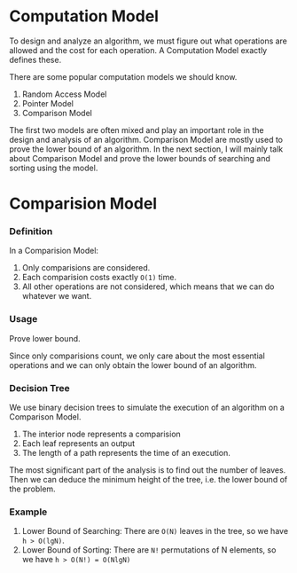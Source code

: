 # Computation Model
To design and analyze an algorithm, we must figure out what operations are allowed and the cost for each operation. A Computation Model exactly defines these.

There are some popular computation models we should know.
1. Random Access Model
2. Pointer Model
3. Comparison Model

The first two models are often mixed and play an important role in the design and analysis of an algorithm. Comparison Model are mostly used to prove the lower bound of an algorithm. In the next section, I will mainly talk about Comparison Model and prove the lower bounds of searching and sorting using the model.

# Comparision Model
### Definition
In a Comparision Model:

1. Only comparisions are considered.
2. Each comparision costs exactly `O(1)` time.
3. All other operations are not considered, which means that we can do whatever we want.

### Usage
Prove lower bound.

Since only comparisions count, we only care about the most essential operations and we can only obtain the lower bound of an algorithm.

### Decision Tree
We use binary decision trees to simulate the execution of an algorithm on a Comparison Model.

1. The interior node represents a comparision
2. Each leaf represents an output
3. The length of a path represents the time of an execution.

The most significant part of the analysis is to find out the number of leaves. Then we can deduce the minimum height of the tree, i.e. the lower bound of the problem.

### Example 
1. Lower Bound of Searching: There are `O(N)` leaves in the tree, so we have `h > O(lgN)`.
2. Lower Bound of Sorting: There are `N!` permutations of N elements, so we have `h > O(N!) = O(NlgN)`